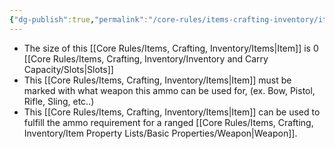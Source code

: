 ```yaml
---
{"dg-publish":true,"permalink":"/core-rules/items-crafting-inventory/item-property-lists/basic-properties/ammo/"}
---
```


- The size of this [[Core Rules/Items, Crafting, Inventory/Items\|Item]] is 0 [[Core Rules/Items, Crafting, Inventory/Inventory and Carry Capacity/Slots\|Slots]]
- This [[Core Rules/Items, Crafting, Inventory/Items\|Item]] must be marked with what weapon this ammo can be used for, (ex. Bow, Pistol, Rifle, Sling, etc..)
- This [[Core Rules/Items, Crafting, Inventory/Items\|Item]] can be used to fulfill the ammo requirement for a ranged [[Core Rules/Items, Crafting, Inventory/Item Property Lists/Basic Properties/Weapon\|Weapon]].